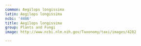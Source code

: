 ```yaml
---
common: Aegilops longissima
latin: Aegilops longissima
ncbi: '4486'
title: Aegilops longissima
group: Plants and Fungi
image: http://www.ncbi.nlm.nih.gov/Taxonomy/taxi/images/4282

---
```

